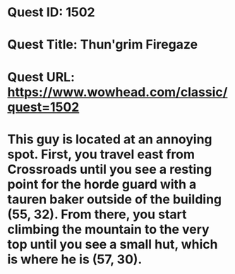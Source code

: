 # Quest ID: 1502
# Quest Title: Thun'grim Firegaze
# Quest URL: https://www.wowhead.com/classic/quest=1502
# This guy is located at an annoying spot. First, you travel east from Crossroads until you see a resting point for the horde guard with a tauren baker outside of the building (55, 32). From there, you start climbing the mountain to the very top until you see a small hut, which is where he is (57, 30).